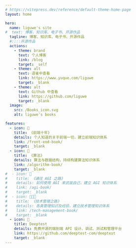 ```yaml
---
# https://vitepress.dev/reference/default-theme-home-page
layout: home

hero:
  name: liguwe's site
#  text: 博客、知识库、电子书、开源作品
  tagline: 博客、知识库、电子书、开源作品
  #::::开源作品
  actions:
    - theme: brand
      text: 个人博客
      link: /blog
      target: _self
    - theme: alt
      text: 语雀中查看
      link: https://www.yuque.com/liguwe
      target: _blank
    - theme: alt
      text: Github 中查看
      link: https://github.com/liguwe
      target: _blank
  image:
    src: /Books_icon.svg
    alt: liguwe's books

features:
  - icon: 📕
    title: 《前端十年》
    details: 个人知道的关于前端一切，建立前端知识体系
    link: /front-end-book/
    target: _blank
  - icon: 📗
    title: 《算法》
    details: 算法与数据结构，持续构建算法知识体系
    link: /algorithm-book/
    target: _blank
#  - icon: 🧠
#    title: 《通往 AGI 之路》
#    details: 如何使用 AGI 来武装自己，建立 AGI 知识体系
#    link: /agi-book/
#    target: _blank
#  - icon: 👨‍👦‍👦
#    title: 《技术管理之路》
#    details: 各类管理知识及经验，建立技术管理知识体系
#    link: /tech-management-book/
#    target: _blank
  - icon: 🔌
    title: Deeptest
    details: 免费开源的端到端 API 设计、调试、测试和管理平台
    link: https://github.com/deeptest-com/deeptest
    target: _blank
---
```


